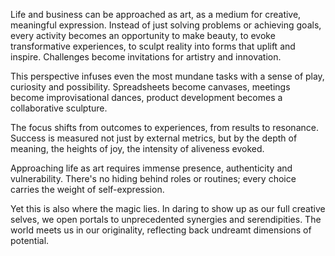 Life and business can be approached as art, as a medium for creative, meaningful expression. Instead of just solving problems or achieving goals, every activity becomes an opportunity to make beauty, to evoke transformative experiences, to sculpt reality into forms that uplift and inspire. Challenges become invitations for artistry and innovation.

This perspective infuses even the most mundane tasks with a sense of play, curiosity and possibility. Spreadsheets become canvases, meetings become improvisational dances, product development becomes a collaborative sculpture.

The focus shifts from outcomes to experiences, from results to resonance. Success is measured not just by external metrics, but by the depth of meaning, the heights of joy, the intensity of aliveness evoked.

Approaching life as art requires immense presence, authenticity and vulnerability. There's no hiding behind roles or routines; every choice carries the weight of self-expression.

Yet this is also where the magic lies. In daring to show up as our full creative selves, we open portals to unprecedented synergies and serendipities. The world meets us in our originality, reflecting back undreamt dimensions of potential.

